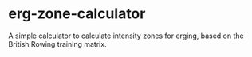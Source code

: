 # erg-zone-calculator
A simple calculator to calculate intensity zones for erging, based on the British Rowing training matrix.
